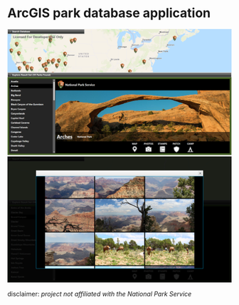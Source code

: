 # ArcGIS park database application
![alt text](https://github.com/TeamHaircut/ArcGISparksApplicationUI/blob/master/arcgis_pic2.png)
![alt text](https://github.com/TeamHaircut/ArcGISparksApplicationUI/blob/master/arcgis_pic3.png)

disclaimer: *project not affiliated with the National Park Service*
